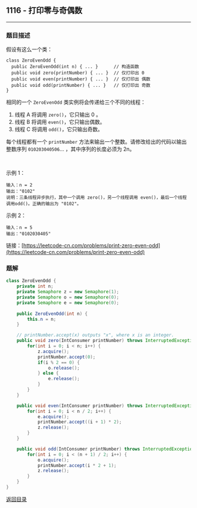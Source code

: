 ## **1116 - 打印零与奇偶数**
---------------------

### **题目描述**
假设有这么一个类：
```
class ZeroEvenOdd {
  public ZeroEvenOdd(int n) { ... }      // 构造函数
  public void zero(printNumber) { ... }  // 仅打印出 0
  public void even(printNumber) { ... }  // 仅打印出 偶数
  public void odd(printNumber) { ... }   // 仅打印出 奇数
}
```
相同的一个 `ZeroEvenOdd` 类实例将会传递给三个不同的线程：
1. 线程 A 将调用 `zero()`，它只输出 0 。
2. 线程 B 将调用 `even()`，它只输出偶数。
3. 线程 C 将调用 `odd()`，它只输出奇数。

每个线程都有一个 `printNumber` 方法来输出一个整数。请修改给出的代码以输出整数序列 `010203040506`... ，其中序列的长度必须为 2n。

 

示例 1：
```
输入：n = 2
输出："0102"
说明：三条线程异步执行，其中一个调用 zero()，另一个线程调用 even()，最后一个线程调用odd()。正确的输出为 "0102"。
```
示例 2：
```
输入：n = 5
输出："0102030405"
```

链接：[https://leetcode-cn.com/problems/print-zero-even-odd](https://leetcode-cn.com/problems/print-zero-even-odd)



### **题解**
``` java
class ZeroEvenOdd {
    private int n;
    private Semaphore z = new Semaphore(1);
    private Semaphore o = new Semaphore(0);
    private Semaphore e = new Semaphore(0);
    
    public ZeroEvenOdd(int n) {
        this.n = n;
    }

    // printNumber.accept(x) outputs "x", where x is an integer.
    public void zero(IntConsumer printNumber) throws InterruptedException {
        for(int i = 0; i < n; i++) {
            z.acquire();
            printNumber.accept(0);
            if(i % 2 == 0) {
                o.release();
            } else {
                e.release();
            }
        }
    }

    public void even(IntConsumer printNumber) throws InterruptedException {
        for(int i = 0; i < n / 2; i++) {
            e.acquire();
            printNumber.accept((i + 1) * 2);
            z.release();
        }
    }

    public void odd(IntConsumer printNumber) throws InterruptedException {
        for(int i = 0; i < (n + 1) / 2; i++) {
            o.acquire();
            printNumber.accept(i * 2 + 1);
            z.release();
        }
    }
}
```

[返回目录](https://maxwell-l.github.io/WriteSomething/something/leetcode)